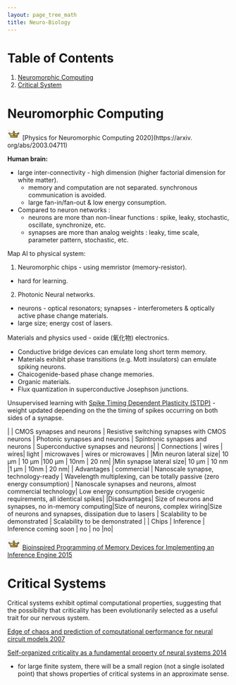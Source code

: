 ```yaml
---
layout: page_tree_math
title: Neuro-Biology
---
```


# Table of Contents

1. [Neuromorphic Computing](#l1)
2. [Critical System](#l2)

<a name="l1"></a>
# Neuromorphic Computing

<img src="/assets/img/paperread/chrown0.png" height="25"/> [Physics for Neuromorphic Computing 2020](https://arxiv. org/abs/2003.04711)

**Human brain:**
* large inter-connectivity - high dimension (higher factorial dimension for white matter).
  * memory and computation are not separated. synchronous communication is avoided.
  * large fan-in/fan-out & low energy consumption.
* Compared to neuron networks :
  * neurons are more than non-linear functions : spike, leaky, stochastic, oscillate, synchronize, etc.
  * synapses are more than analog weights : leaky, time scale, parameter pattern, stochastic, etc.

Map AI to  physical system:
1. Neuromorphic chips - using memristor (memory-resistor).
  * hard for learning.
2. Photonic Neural networks.
  * neurons - optical resonators; synapses - interferometers & optically active phase change materials.
  * large size; energy cost of lasers.  

Materials and physics used - oxide (氧化物) electronics.
* Conductive bridge devices can emulate long short term memory.
* Materials exhibit phase transitions (e.g. Mott insulators) can emulate spiking neurons.
* Chaicogenide-based phase change memories.
* Organic materials.
* Flux quantization in superconductive Josephson junctions.

Unsupervised learning with [Spike Timing Dependent Plasticity (STDP)](#STDP) - weight updated depending on the the timing of spikes occurring on both sides of a synapse.

|   | CMOS synapses and neurons | Resistive switching synapses with CMOS neurons | Photonic synapses and neurons | Spintronic synapses and neurons | Superconductive synapses and neurons|
| Connections | wires | wires| light | microwaves | wires or microwaves |
|Min neuron lateral size| 10 µm | 10 µm |100 µm | 10nm | 20 nm|
|Min synapse lateral size| 10 µm | 10 nm |1 µm | 10nm | 20 nm|
| Advantages | commercial | Nanoscale synapse, technology-ready | Wavelength multiplexing, can be totally passive (zero energy consumption) | Nanoscale synapses and neurons, almost commercial technology| Low energy consumption beside cryogenic requirements, all identical spikes|
|Disadvantages| Size of neurons and synapses, no in-memory computing|Size of neurons, complex wiring|Size of neurons and synapses, dissipation due to lasers | Scalability to be demonstrated | Scalability to be demonstrated |
| Chips | Inference | Inference coming soon | no | no |no|

<a name="STDP"></a>
<img src="/assets/img/paperread/chrown0.png" height="25"/> [Bioinspired Programming of Memory Devices for Implementing an Inference Engine 2015](https://hal.science/hal-01822199/document)

<a name="l2"></a>
# Critical Systems

Critical systems exhibit optimal computational properties, suggesting that the possibility that criticality has been evolutionarily selected as a useful trait for our nervous system.

[Edge of chaos and prediction of computational performance for neural circuit models 2007](https://igi-web.tugraz.at/people/maass/psfiles/166.pdf)

[Self-organized criticality as a fundamental property of neural systems 2014](https://www.frontiersin.org/articles/10.3389/fnsys.2014.00166/full)
* for large finite system, there will be a small region (not a single isolated point) that shows properties of critical systems in an approximate sense.
